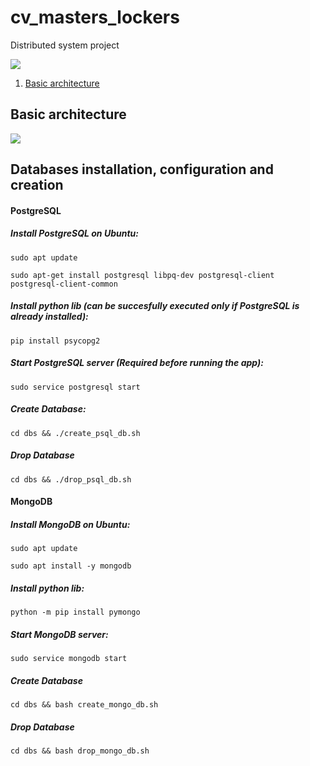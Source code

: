 # cv_masters_lockers
Distributed system project

![](https://github.com/AdoreIt/cv_masters_lockers/blob/master/doc/WelcomeToLockerApp.png?raw=true)

1. [Basic architecture](#architecture)

## Basic architecture <a name="architecture"></a>
![](https://github.com/AdoreIt/cv_masters_lockers/blob/master/doc/architecture_diagram.png?raw=true)

## Databases installation, configuration and creation

#### PostgreSQL

##### Install PostgreSQL on Ubuntu:
`sudo apt update`

`sudo apt-get install postgresql libpq-dev postgresql-client postgresql-client-common`

##### Install python lib (can be succesfully executed only if PostgreSQL is already installed):
`pip install psycopg2`

##### Start PostgreSQL server (Required before running the app):
`sudo service postgresql start`

##### Create Database:
`cd dbs && ./create_psql_db.sh`

##### Drop Database
`cd dbs && ./drop_psql_db.sh`

#### MongoDB

##### Install MongoDB on Ubuntu:
`sudo apt update`

`sudo apt install -y mongodb`

##### Install python lib:
`python -m pip install pymongo`

##### Start MongoDB server:
`sudo service mongodb start`

##### Create Database
`cd dbs && bash create_mongo_db.sh`

##### Drop Database
`cd dbs && bash drop_mongo_db.sh`